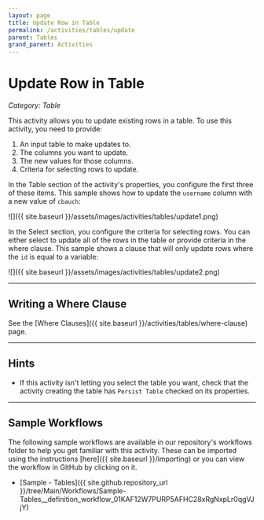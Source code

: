 ```yaml
---
layout: page
title: Update Row in Table
permalink: /activities/tables/update
parent: Tables
grand_parent: Activities
---
```


# Update Row in Table
_Category: Table_

This activity allows you to update existing rows in a table. To use this activity, you need to provide:
1. An input table to make updates to.
1. The columns you want to update.
1. The new values for those columns.
1. Criteria for selecting rows to update.

In the Table section of the activity's properties, you configure the first three of these items. This sample shows how to update the `username` column with a new value of `cbauch`:

![]({{ site.baseurl }}/assets/images/activities/tables/update1.png)

In the Select section, you configure the criteria for selecting rows. You can either select to update all of the rows in the table or provide criteria in the where clause. This sample shows a clause that will only update rows where the `id` is equal to a variable:

![]({{ site.baseurl }}/assets/images/activities/tables/update2.png)

---

## Writing a Where Clause
See the [Where Clauses]({{ site.baseurl }}/activities/tables/where-clause) page.

---

## Hints
* If this activity isn't letting you select the table you want, check that the activity creating the table has `Persist Table` checked on its properties.

---

## Sample Workflows
The following sample workflows are available in our repository's workflows folder to help you get familiar with this activity. These can be imported using the instructions [here]({{ site.baseurl }}/importing) or you can view the workflow in GitHub by clicking on it.

* [Sample - Tables]({{ site.github.repository_url }}/tree/Main/Workflows/Sample-Tables__definition_workflow_01KAF12W7PURP5AFHC28xRgNxpLr0qgVJjY)
